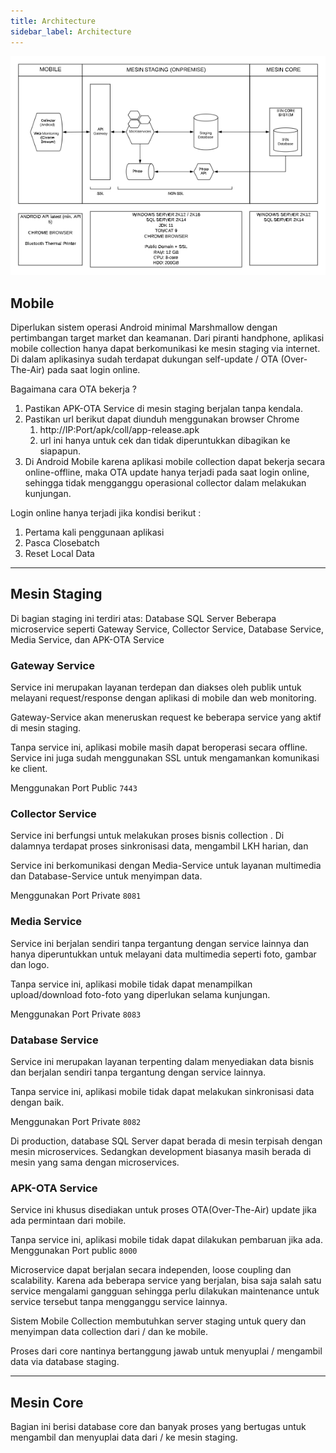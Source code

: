 ```yaml
---
title: Architecture
sidebar_label: Architecture
---
```


![Architecture](../static/img/architecture.png#center)

## Mobile
Diperlukan sistem operasi Android minimal Marshmallow dengan pertimbangan target market dan keamanan.
Dari piranti handphone, aplikasi mobile collection hanya dapat berkomunikasi ke mesin staging via internet. Di dalam aplikasinya sudah terdapat dukungan self-update / OTA (Over-The-Air) pada saat login online.

Bagaimana cara OTA bekerja ?
1. Pastikan APK-OTA Service di mesin staging berjalan tanpa kendala.
1. Pastikan url berikut dapat diunduh menggunakan browser Chrome
    1. http://IP:Port/apk/coll/app-release.apk
    1. url ini hanya untuk cek dan tidak diperuntukkan dibagikan ke siapapun.
1. Di Android Mobile karena aplikasi mobile collection dapat bekerja secara online-offline, maka OTA update hanya terjadi pada saat login online, sehingga tidak mengganggu operasional collector dalam melakukan kunjungan.

Login online hanya terjadi jika kondisi berikut :
1. Pertama kali penggunaan aplikasi
1. Pasca Closebatch
1. Reset Local Data

---
## Mesin Staging

Di bagian staging ini terdiri atas:
Database SQL Server
Beberapa microservice seperti Gateway Service, Collector Service, Database Service, Media Service, dan APK-OTA Service

### Gateway Service
Service ini merupakan layanan terdepan dan diakses oleh publik untuk melayani request/response dengan aplikasi di mobile dan web monitoring.  

Gateway-Service akan meneruskan request ke beberapa service yang aktif di mesin staging.  

Tanpa service ini, aplikasi mobile masih dapat beroperasi secara offline. 
Service ini juga sudah menggunakan SSL untuk mengamankan komunikasi ke client.

Menggunakan Port Public `7443`

### Collector Service
Service ini berfungsi untuk melakukan proses bisnis collection . Di dalamnya terdapat proses sinkronisasi data, mengambil LKH harian, dan  

Service ini berkomunikasi dengan Media-Service untuk layanan multimedia dan Database-Service untuk menyimpan data.

Menggunakan Port Private `8081`

### Media Service
Service ini berjalan sendiri tanpa tergantung dengan service lainnya dan hanya diperuntukkan untuk melayani data multimedia seperti foto, gambar dan logo. 

Tanpa service ini, aplikasi mobile tidak dapat menampilkan upload/download foto-foto yang diperlukan selama kunjungan. 

Menggunakan Port Private `8083`

### Database Service
Service ini merupakan layanan terpenting dalam menyediakan data bisnis dan berjalan sendiri tanpa tergantung dengan service lainnya.

Tanpa service ini, aplikasi mobile tidak dapat melakukan sinkronisasi data dengan baik.

Menggunakan Port Private `8082`

Di production, database SQL Server dapat berada di mesin terpisah dengan mesin microservices. Sedangkan development biasanya masih berada di mesin yang sama dengan microservices.

### APK-OTA Service
Service ini khusus disediakan untuk proses OTA(Over-The-Air) update jika ada permintaan dari mobile.

Tanpa service ini, aplikasi mobile tidak dapat dilakukan pembaruan jika ada.
Menggunakan Port public `8000`

Microservice dapat berjalan secara independen, loose coupling dan scalability.  Karena ada beberapa service yang berjalan, bisa saja salah satu service mengalami gangguan sehingga perlu dilakukan maintenance untuk service tersebut tanpa mengganggu service lainnya.

Sistem Mobile Collection membutuhkan server staging untuk query dan menyimpan data collection dari / dan ke mobile. 

Proses dari core nantinya bertanggung jawab untuk menyuplai / mengambil data via database staging.

---
## Mesin Core
Bagian ini berisi database core dan banyak proses yang bertugas untuk mengambil dan menyuplai data dari / ke mesin staging.



